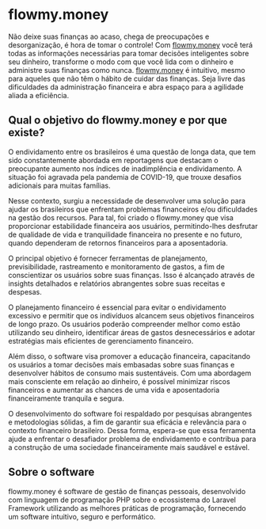 # flowmy.money
Não deixe suas finanças ao acaso, chega de preocupações e desorganização, é hora de tomar o controle! Com [flowmy.money](http://flowmy.money/) você terá todas as informações necessárias para tomar decisões inteligentes sobre seu dinheiro, transforme o modo com que você lida com o dinheiro e administre suas finanças como nunca. [flowmy.money](http://flowmy.money/) é intuitivo, mesmo para aqueles que não têm o hábito de cuidar das finanças. Seja livre das dificuldades da administração financeira e abra espaço para a agilidade aliada a eficiência. 

## Qual o objetivo do flowmy.money e por que existe?
O endividamento entre os brasileiros é uma questão de longa data, que tem sido constantemente abordada em reportagens que destacam o preocupante aumento nos índices de inadimplência e endividamento. A situação foi agravada pela pandemia de COVID-19, que trouxe desafios adicionais para muitas famílias.

Nesse contexto, surgiu a necessidade de desenvolver uma solução para ajudar os brasileiros que enfrentam problemas financeiros e/ou dificuldades na gestão dos recursos. Para tal, foi criado o flowmy.money que visa proporcionar estabilidade financeira aos usuários, permitindo-lhes desfrutar de qualidade de vida e tranquilidade financeira no presente e no futuro, quando dependeram de retornos financeiros para a aposentadoria.

O principal objetivo é fornecer ferramentas de planejamento, previsibilidade, rastreamento e monitoramento de gastos, a fim de conscientizar os usuários sobre suas finanças. Isso é alcançado através de insights detalhados e relatórios abrangentes sobre suas receitas e despesas.

O planejamento financeiro é essencial para evitar o endividamento excessivo e permitir que os indivíduos alcancem seus objetivos financeiros de longo prazo. Os usuários poderão compreender melhor como estão utilizando seu dinheiro, identificar áreas de gastos desnecessários e adotar estratégias mais eficientes de gerenciamento financeiro.

Além disso, o software visa promover a educação financeira, capacitando os usuários a tomar decisões mais embasadas sobre suas finanças e desenvolver hábitos de consumo mais sustentáveis. Com uma abordagem mais consciente em relação ao dinheiro, é possível minimizar riscos financeiros e aumentar as chances de uma vida e aposentadoria financeiramente tranquila e segura.

O desenvolvimento do software foi respaldado por pesquisas abrangentes e metodologias sólidas, a fim de garantir sua eficácia e relevância para o contexto financeiro brasileiro. Dessa forma, espera-se que essa ferramenta ajude a enfrentar o desafiador problema de endividamento e contribua para a construção de uma sociedade financeiramente mais saudável e estável.

## Sobre o software
flowmy.money é software de gestão de finanças pessoais, desenvolvido com linguagem de programação PHP sobre o ecossistema do Laravel Framework utilizando as melhores práticas de programação, fornecendo um software intuitivo, seguro e performático.
